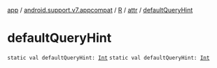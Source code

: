 [app](../../../index.md) / [android.support.v7.appcompat](../../index.md) / [R](../index.md) / [attr](index.md) / [defaultQueryHint](./default-query-hint.md)

# defaultQueryHint

`static val defaultQueryHint: `[`Int`](https://kotlinlang.org/api/latest/jvm/stdlib/kotlin/-int/index.html)
`static val defaultQueryHint: `[`Int`](https://kotlinlang.org/api/latest/jvm/stdlib/kotlin/-int/index.html)